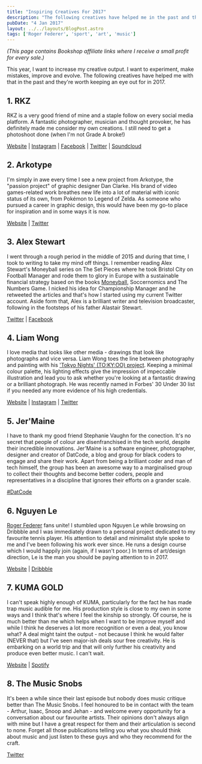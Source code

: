 ```yaml
---
title: "Inspiring Creatives For 2017"
description: "The following creatives have helped me in the past and they're worth keeping an eye out for in 2017."
pubDate: "4 Jan 2017"
layout: ../../layouts/BlogPost.astro
tags: ['Roger Federer', 'sport', 'art', 'music']
---
```


_(This page contains Bookshop affiliate links where I receive a small profit for every sale.)_

This year, I want to increase my creative output. I want to experiment, make mistakes, improve and evolve. The following creatives have helped me with that in the past and they're worth keeping an eye out for in 2017.

## 1. RKZ

RKZ is a very good friend of mine and a staple follow on every social media platform. A fantastic photographer, musician and thought provoker, he has definitely made me consider my own creations. I still need to get a photoshoot done (when I'm not Grade A broke!)

[Website](https://rkzuk.com) | [Instagram](https://instagram.com/rkzuk) | [Facebook](https://facebook.com/rkzuk) | [Twitter](https://twitter.com/rkzuk) | [Soundcloud](https://soundcloud.com/rkzuk)

## 2. Arkotype

I'm simply in awe every time I see a new project from Arkotype, the "passion project" of graphic designer Dan Clarke. His brand of video games-related work breathes new life into a lot of material with iconic status of its own, from Pokémon to Legend of Zelda. As someone who pursued a career in graphic design, this would have been my go-to place for inspiration and in some ways it is now.

[Website](https://arkotype.co/) | [Twitter](https://twitter.com/arkotypeco)

## 3. Alex Stewart

I went through a rough period in the middle of 2015 and during that time, I took to writing to take my mind off things. I remember reading Alex Stewart's Moneyball series on The Set Pieces where he took Bristol City on Football Manager and rode them to glory in Europe with a sustainable financial strategy based on the books [Moneyball](https://uk.bookshop.org/a/3710/9780393324815), Soccernomics and The Numbers Game. I nicked his idea for Championship Manager and he retweeted the articles and that's how I started using my current Twitter account. Aside form that, Alex is a brilliant writer and television broadcaster, following in the footsteps of his father Alastair Stewart.

[Twitter](https://twitter.com/AFHStewart) | [Facebook](https://facebook.com/afhstewart)

## 4. Liam Wong

I love media that looks like other media - drawings that look like photographs and vice versa. Liam Wong toes the line between photography and painting with his ['Tokyo Nights' (TO:KY:OO) project](https://www.liamwong.com/book). Keeping a minimal colour palette, his lighting effects give the impression of impeccable illustration and lead you to ask whether you're looking at a fantastic drawing or a brilliant photograph. He was recently named in Forbes' 30 Under 30 list if you needed any more evidence of his high credentials.

[Website](https://www.liamwong.com/) | [Instagram](https://www.instagram.com/liamwon9/) | [Twitter](https://twitter.com/liamwong)

## 5. Jer'Maine

I have to thank my good friend Stephanie Vaughn for the conection. It's no secret that people of colour are disenfranchised in the tech world, despite their incredible innovations. Jer'Maine is a software engineer, photographer, designer and creator of DatCode, a blog and group for black coders to engage and share their work. Apart from being a brilliant coder and man of tech himself, the group has been an awesome way to a marginalised group to collect their thoughts and become better coders, people and representatives in a discipline that ignores their efforts on a grander scale.

[#DatCode](https://gitdatcode.github.io/)

## 6. Nguyen Le

[Roger Federer](/jardim/sport/roger-federer/) fans unite! I stumbled upon Nguyen Le while browsing on Dribbble and I was immediately drawn to a personal project dedicated to my favourite tennis player. His attention to detail and minimalist style spoke to me and I've been following his work ever since. He runs a design course which I would happily join (again, if I wasn't poor.) In terms of art/design direction, Le is the man you should be paying attention to in 2017.

[Website](https://www.verse-co.com) | [Dribbble](https://dribbble.com/newincreative)

## 7. KUMA GOLD

I can't speak highly enough of KUMA, particularly for the fact he has made trap music audible for me. His production style is close to my own in some ways and I think that's where I feel the kinship so strongly. Of course, he is much better than me which helps when I want to be improve myself and while I think he deserves a lot more recognition or even a deal, you know what? A deal might taint the output - not because I think he would falter (NEVER that) but I've seen major-ish deals sour free creativity. He is embarking on a world trip and that will only further his creativity and produce even better music. I can't wait.

[Website](https://kuma.gold) | [Spotify](https://open.spotify.com/artist/1oJv5fqPPUvH240dU5GZ9P?si=DUiijsvmSOelIfK1zg-SKg)

## 8. The Music Snobs

It's been a while since their last episode but nobody does music critique better than The Music Snobs. I feel honoured to be in contact with the team - Arthur, Isaac, Snoop and Jehan - and welcome every opportunity for a conversation about our favourite artists. Their opinions don't always align with mine but I have a great respect for them and their articulation is second to none. Forget all those publications telling you what you should think about music and just listen to these guys and who they recommend for the craft.

[Twitter](https://twitter.com/totalmusicsnobs)
